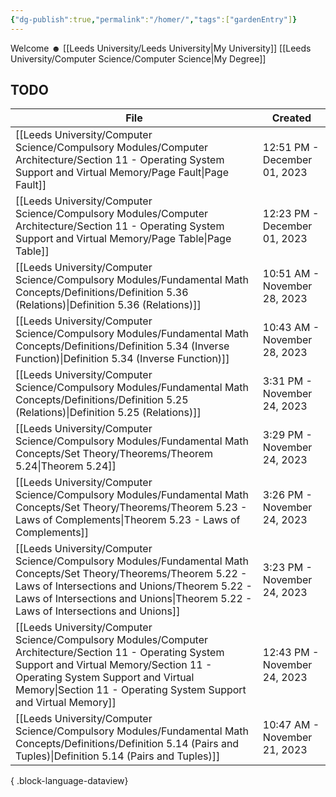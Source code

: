 ```yaml
---
{"dg-publish":true,"permalink":"/homer/","tags":["gardenEntry"]}
---
```


Welcome ☻ 
[[Leeds University/Leeds University\|My University]]
[[Leeds University/Computer Science/Computer Science\|My Degree]]


## TODO
| File                                                                                                                                                                                                                                                          | Created                      |
| ------------------------------------------------------------------------------------------------------------------------------------------------------------------------------------------------------------------------------------------------------------- | ---------------------------- |
| [[Leeds University/Computer Science/Compulsory Modules/Computer Architecture/Section 11 - Operating System Support and Virtual Memory/Page Fault\|Page Fault]]                                                                                             | 12:51 PM - December 01, 2023 |
| [[Leeds University/Computer Science/Compulsory Modules/Computer Architecture/Section 11 - Operating System Support and Virtual Memory/Page Table\|Page Table]]                                                                                             | 12:23 PM - December 01, 2023 |
| [[Leeds University/Computer Science/Compulsory Modules/Fundamental Math Concepts/Definitions/Definition 5.36 (Relations)\|Definition 5.36 (Relations)]]                                                                                                    | 10:51 AM - November 28, 2023 |
| [[Leeds University/Computer Science/Compulsory Modules/Fundamental Math Concepts/Definitions/Definition 5.34 (Inverse Function)\|Definition 5.34 (Inverse Function)]]                                                                                      | 10:43 AM - November 28, 2023 |
| [[Leeds University/Computer Science/Compulsory Modules/Fundamental Math Concepts/Definitions/Definition 5.25 (Relations)\|Definition 5.25 (Relations)]]                                                                                                    | 3:31 PM - November 24, 2023  |
| [[Leeds University/Computer Science/Compulsory Modules/Fundamental Math Concepts/Set Theory/Theorems/Theorem 5.24\|Theorem 5.24]]                                                                                                                          | 3:29 PM - November 24, 2023  |
| [[Leeds University/Computer Science/Compulsory Modules/Fundamental Math Concepts/Set Theory/Theorems/Theorem 5.23 - Laws of Complements\|Theorem 5.23 - Laws of Complements]]                                                                              | 3:26 PM - November 24, 2023  |
| [[Leeds University/Computer Science/Compulsory Modules/Fundamental Math Concepts/Set Theory/Theorems/Theorem 5.22 - Laws of Intersections and Unions/Theorem 5.22 - Laws of Intersections and Unions\|Theorem 5.22 - Laws of Intersections and Unions]]    | 3:23 PM - November 24, 2023  |
| [[Leeds University/Computer Science/Compulsory Modules/Computer Architecture/Section 11 - Operating System Support and Virtual Memory/Section 11 - Operating System Support and Virtual Memory\|Section 11 - Operating System Support and Virtual Memory]] | 12:43 PM - November 24, 2023 |
| [[Leeds University/Computer Science/Compulsory Modules/Fundamental Math Concepts/Definitions/Definition 5.14 (Pairs and Tuples)\|Definition 5.14 (Pairs and Tuples)]]                                                                                      | 10:47 AM - November 21, 2023 |

{ .block-language-dataview}
